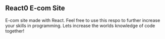 ## React0 E-com Site

E-com site made with React. Feel free to use this respo to further increase your skills in programming. Lets increase the worlds knowledge of code together!

